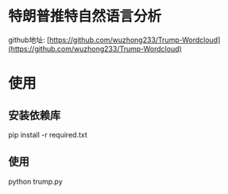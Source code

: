 # 特朗普推特自然语言分析
github地址:
[https://github.com/wuzhong233/Trump-Wordcloud](https://github.com/wuzhong233/Trump-Wordcloud)
# 使用
## 安装依赖库
pip install -r required.txt
## 使用
python trump.py
